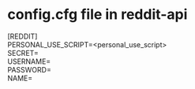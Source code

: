 # config.cfg file in reddit-api

[REDDIT] \
PERSONAL_USE_SCRIPT=<personal_use_script> \
SECRET=<secret> \
USERNAME=<username> \
PASSWORD=<password> \
NAME=<name>